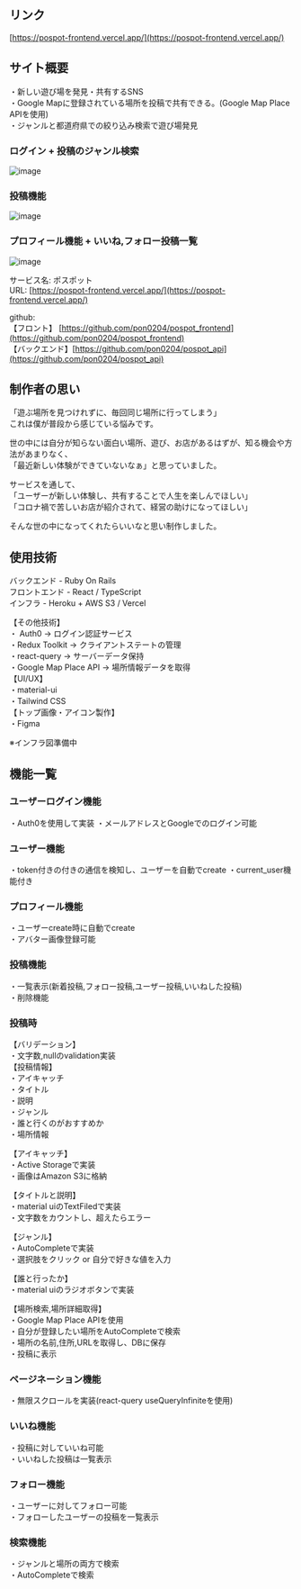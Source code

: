## リンク
[https://pospot-frontend.vercel.app/](https://pospot-frontend.vercel.app/)


## サイト概要
・新しい遊び場を発見・共有するSNS  
・Google Mapに登録されている場所を投稿で共有できる。(Google Map Place APIを使用)  
・ジャンルと都道府県での絞り込み検索で遊び場発見  

### ログイン + 投稿のジャンル検索
![image](https://user-images.githubusercontent.com/70616489/126767379-3c32c2eb-c1d9-4ce4-a5b2-e376c2b29570.gif)

### 投稿機能
![image](https://user-images.githubusercontent.com/70616489/126768547-ea9dfc3d-a392-4f3f-ba96-bd7c73c04624.gif)


### プロフィール機能 + いいね,フォロー投稿一覧
![image](https://user-images.githubusercontent.com/70616489/126854580-3a3a4954-3931-43d1-9a93-220492c431ee.gif)  

サービス名: ポスポット  
URL: [https://pospot-frontend.vercel.app/](https://pospot-frontend.vercel.app/)

github:  
【フロント】 [https://github.com/pon0204/pospot_frontend](https://github.com/pon0204/pospot_frontend)  
【バックエンド】[https://github.com/pon0204/pospot_api](https://github.com/pon0204/pospot_api)

## 制作者の思い
「遊ぶ場所を見つけれずに、毎回同じ場所に行ってしまう」  
これは僕が普段から感じている悩みです。  

世の中には自分が知らない面白い場所、遊び、お店があるはずが、知る機会や方法があまりなく、  
「最近新しい体験ができていないなぁ」と思っていました。

サービスを通して、  
「ユーザーが新しい体験し、共有することで人生を楽しんでほしい」  
「コロナ禍で苦しいお店が紹介されて、経営の助けになってほしい」  

そんな世の中になってくれたらいいなと思い制作しました。

## 使用技術
バックエンド - Ruby On Rails  
フロントエンド - React / TypeScript  
インフラ - Heroku + AWS S3 / Vercel  

【その他技術】  
・ Auth0 → ログイン認証サービス  
・Redux Toolkit → クライアントステートの管理  
・react-query  → サーバーデータ保持  
・Google Map Place API → 場所情報データを取得  
【UI/UX】  
・material-ui  
・Tailwind CSS   
【トップ画像・アイコン製作】  
・Figma  

※インフラ図準備中

## 機能一覧

### ユーザーログイン機能
・Auth0を使用して実装
・メールアドレスとGoogleでのログイン可能

### ユーザー機能  
・token付きの付きの通信を検知し、ユーザーを自動でcreate
・current_user機能付き  

### プロフィール機能  
・ユーザーcreate時に自動でcreate  
・アバター画像登録可能  

### 投稿機能
・一覧表示(新着投稿,フォロー投稿,ユーザー投稿,いいねした投稿)  
・削除機能

### 投稿時  
【バリデーション】  
・文字数,nullのvalidation実装  
【投稿情報】  
・アイキャッチ  
・タイトル  
・説明  
・ジャンル  
・誰と行くのがおすすめか  
・場所情報  

【アイキャッチ】  
・Active Storageで実装  
・画像はAmazon S3に格納  

【タイトルと説明】  
・material uiのTextFiledで実装  
・文字数をカウントし、超えたらエラー  

【ジャンル】  
・AutoCompleteで実装  
・選択肢をクリック or 自分で好きな値を入力  

【誰と行ったか】  
・material uiのラジオボタンで実装  

【場所検索,場所詳細取得】  
・Google Map Place APIを使用  
・自分が登録したい場所をAutoCompleteで検索  
・場所の名前,住所,URLを取得し、DBに保存  
・投稿に表示 

### ページネーション機能
・無限スクロールを実装(react-query useQueryInfiniteを使用)  

### いいね機能
・投稿に対していいね可能  
・いいねした投稿は一覧表示  

### フォロー機能
・ユーザーに対してフォロー可能  
・フォローしたユーザーの投稿を一覧表示  

### 検索機能
・ジャンルと場所の両方で検索  
・AutoCompleteで検索  

